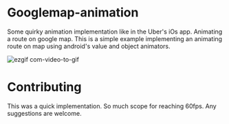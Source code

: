 Googlemap-animation
============
Some quirky animation implementation like in the Uber's iOs app. Animating a route on google map. This is a simple example implementing an animating route on map using android's value and object animators.

![ezgif com-video-to-gif](https://cloud.githubusercontent.com/assets/4386056/21483832/f80979cc-cbae-11e6-9ce0-2b96be0ea9ec.gif)

Contributing
============
This was a quick implementation. So much scope for reaching 60fps. Any suggestions are welcome.

